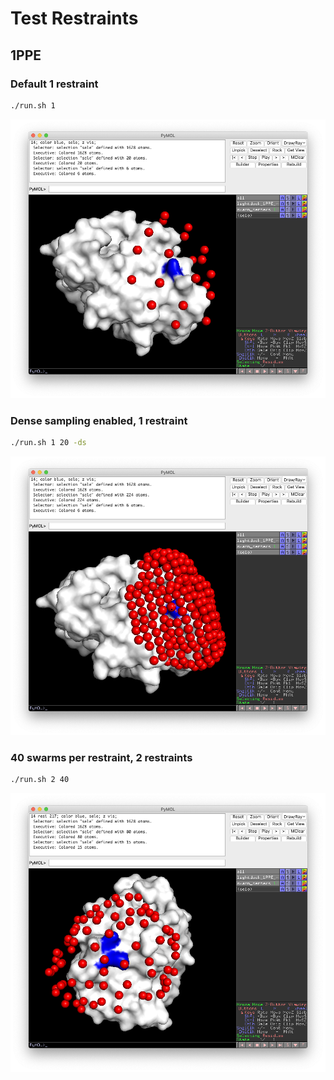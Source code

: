 # Test Restraints

## 1PPE

### Default 1 restraint

```bash
./run.sh 1
```

![1ppe/1ppe_1.png](1ppe/1ppe_1.png)


### Dense sampling enabled, 1 restraint

```bash
./run.sh 1 20 -ds
```

![1ppe/1ppe_1_20_ds.png](1ppe/1ppe_1_20_ds.png)


### 40 swarms per restraint, 2 restraints

```bash
./run.sh 2 40
```

![1ppe/1ppe_2_40.png](1ppe/1ppe_2_40.png)
